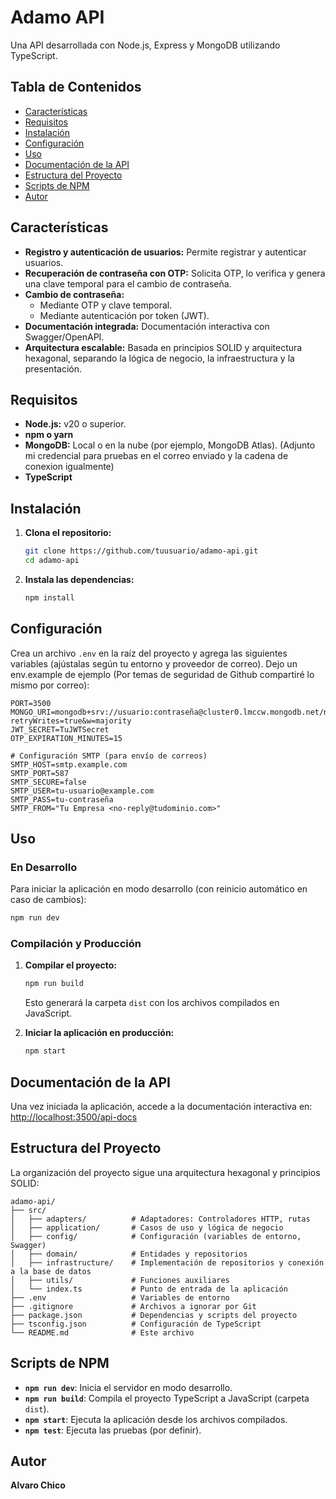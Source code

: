 # Adamo API

Una API desarrollada con Node.js, Express y MongoDB utilizando TypeScript.

## Tabla de Contenidos

- [Características](#características)
- [Requisitos](#requisitos)
- [Instalación](#instalación)
- [Configuración](#configuración)
- [Uso](#uso)
- [Documentación de la API](#documentación-de-la-api)
- [Estructura del Proyecto](#estructura-del-proyecto)
- [Scripts de NPM](#scripts-de-npm)
- [Autor](#autor)

## Características

- **Registro y autenticación de usuarios:** Permite registrar y autenticar usuarios.
- **Recuperación de contraseña con OTP:** Solicita OTP, lo verifica y genera una clave temporal para el cambio de contraseña.
- **Cambio de contraseña:**
  - Mediante OTP y clave temporal.
  - Mediante autenticación por token (JWT).
- **Documentación integrada:** Documentación interactiva con Swagger/OpenAPI.
- **Arquitectura escalable:** Basada en principios SOLID y arquitectura hexagonal, separando la lógica de negocio, la infraestructura y la presentación.

## Requisitos

- **Node.js:** v20 o superior.
- **npm o yarn**
- **MongoDB:** Local o en la nube (por ejemplo, MongoDB Atlas). (Adjunto mi credencial para pruebas en el correo enviado y la cadena de conexion igualmente)
- **TypeScript**

## Instalación

1. **Clona el repositorio:**

   ```bash
   git clone https://github.com/tuusuario/adamo-api.git
   cd adamo-api
   ```

2. **Instala las dependencias:**

   ```bash
   npm install
   ```

## Configuración

Crea un archivo `.env` en la raíz del proyecto y agrega las siguientes variables (ajústalas según tu entorno y proveedor de correo). Dejo un env.example de ejemplo (Por temas de seguridad de Github compartiré lo mismo por correo):

```env
PORT=3500
MONGO_URI=mongodb+srv://usuario:contraseña@cluster0.lmccw.mongodb.net/nombreDeTuBase?retryWrites=true&w=majority
JWT_SECRET=TuJWTSecret
OTP_EXPIRATION_MINUTES=15

# Configuración SMTP (para envío de correos)
SMTP_HOST=smtp.example.com
SMTP_PORT=587
SMTP_SECURE=false
SMTP_USER=tu-usuario@example.com
SMTP_PASS=tu-contraseña
SMTP_FROM="Tu Empresa <no-reply@tudominio.com>"
```

## Uso

### En Desarrollo

Para iniciar la aplicación en modo desarrollo (con reinicio automático en caso de cambios):

```bash
npm run dev
```

### Compilación y Producción

1. **Compilar el proyecto:**

   ```bash
   npm run build
   ```

   Esto generará la carpeta `dist` con los archivos compilados en JavaScript.

2. **Iniciar la aplicación en producción:**

   ```bash
   npm start
   ```

## Documentación de la API

Una vez iniciada la aplicación, accede a la documentación interactiva en:  
[http://localhost:3500/api-docs](http://localhost:3500/api-docs)

## Estructura del Proyecto

La organización del proyecto sigue una arquitectura hexagonal y principios SOLID:

```
adamo-api/
├── src/
│   ├── adapters/          # Adaptadores: Controladores HTTP, rutas
│   ├── application/       # Casos de uso y lógica de negocio
│   ├── config/            # Configuración (variables de entorno, Swagger)
│   ├── domain/            # Entidades y repositorios
│   ├── infrastructure/    # Implementación de repositorios y conexión a la base de datos
│   ├── utils/             # Funciones auxiliares
│   └── index.ts           # Punto de entrada de la aplicación
├── .env                   # Variables de entorno
├── .gitignore             # Archivos a ignorar por Git
├── package.json           # Dependencias y scripts del proyecto
├── tsconfig.json          # Configuración de TypeScript
└── README.md              # Este archivo
```

## Scripts de NPM

- **`npm run dev`**: Inicia el servidor en modo desarrollo.
- **`npm run build`**: Compila el proyecto TypeScript a JavaScript (carpeta `dist`).
- **`npm start`**: Ejecuta la aplicación desde los archivos compilados.
- **`npm test`**: Ejecuta las pruebas (por definir).

<!-- COMANDOS DOCKER -->
<!-- docker build -f Dockerfile.build -t lambda-builder . -->

## Autor

**Alvaro Chico**
